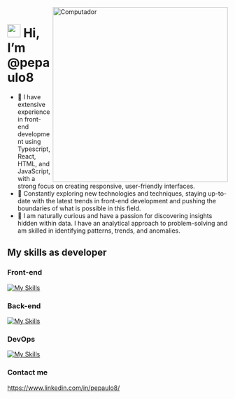  <img src="https://raw.githubusercontent.com/MicaelliMedeiros/micaellimedeiros/master/image/computer-illustration.png" min-width="400px" max-width="400px" width="400px" align="right" alt="Computador">

# <img src="https://raw.githubusercontent.com/iampavangandhi/iampavangandhi/master/gifs/Hi.gif" width="30px"> Hi, I’m @pepaulo8

<ul>
  <li>🌱 I have extensive experience in front-end development using Typescript, React, HTML, and JavaScript, with a strong focus on creating responsive, user-friendly interfaces.</li>
  <li>👀 Constantly exploring new technologies and techniques, staying up-to-date with the latest trends in front-end development and pushing the boundaries of what is possible in this field.</li>
  <li>💞️ I am naturally curious and have a passion for discovering insights hidden within data. I have an analytical approach to problem-solving and am skilled in identifying patterns, trends, and anomalies.</li>
</ul>

## My skills as developer

### Front-end

[![My Skills](https://skillicons.dev/icons?i=react,js,html,css,ts,materialui)](https://skillicons.dev)

### Back-end

[![My Skills](https://skillicons.dev/icons?i=py,nodejs,postgres,express)](https://skillicons.dev)

### DevOps

[![My Skills](https://skillicons.dev/icons?i=linux,docker,aws)](https://skillicons.dev)
  
  
### Contact me

https://www.linkedin.com/in/pepaulo8/

<!---
pepaulo8/pepaulo8 is a ✨ special ✨ repository because its `README.md` (this file) appears on your GitHub profile.
You can click the Preview link to take a look at your changes.
--->
